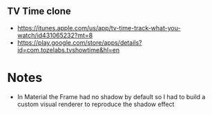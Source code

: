 ## TV Time clone

- https://itunes.apple.com/us/app/tv-time-track-what-you-watch/id431065232?mt=8
- https://play.google.com/store/apps/details?id=com.tozelabs.tvshowtime&hl=en

# Notes
- In Material the Frame had no shadow by default so I had to build a custom visual renderer to reproduce the shadow effect
